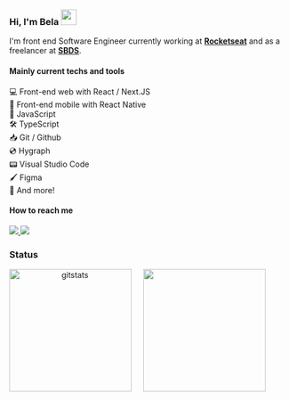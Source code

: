 ### Hi, I'm Bela <img src="https://media.giphy.com/media/hvRJCLFzcasrR4ia7z/giphy.gif" width="28" >

I'm front end Software Engineer currently working at [**Rocketseat**](https://www.rocketseat.com.br) and as a freelancer at [**SBDS**](https://sbds.ch/).

#### Mainly current techs and tools

💻 Front-end web with React / Next.JS  
📱 Front-end mobile with React Native  
🔧 JavaScript  
🛠 TypeScript  
📥 Git / Github  
💿 Hygraph  
📟 Visual Studio Code  
🖌 Figma  
🧧 And more!

#### How to reach me

<div>
  <a href="https://www.linkedin.com/in/belapferreira">
    <img src="https://img.shields.io/badge/LinkedIn-3D6098?style=flat&logo=linkedin&labelColor=3D6098" />
  </a>
  
   <a href="mailto:isabelapenhaferreira@gmail.com">
    <img src="https://img.shields.io/badge/Gmail-red?style=flat&logo=gmail&logoColor=white&labelColor=red" />
  </a>
</div>
  
  ### Status
  
  <!--  
<div align="center">
   <img height="172px" alt=gitstats src="https://github-readme-stats.vercel.app/api?username=belapferreira&hide=issues,contribs&count_private=true&theme=dracula"/>
</div>

<br />
-->

<div align="center" style="display: flex">
  <img height="220px" alt=gitstats src="https://github-readme-stats.vercel.app/api/wakatime?username=belapferreira&hide_progress=true&theme=dracula"/>
  &ensp;&ensp;&ensp;
  <img height="220px" src="https://github-readme-stats.vercel.app/api/top-langs/?username=belapferreira&langs_count=8&layout=compact&theme=dracula"/>
</div>
  
<!--
[![Anurag's GitHub stats](https://github-readme-stats.vercel.app/api?username=belapferreira&hide=issues,contribs&count_private=true&theme=dracula)](https://github.com/anuraghazra/github-readme-stats)

[![Top Langs](https://github-readme-stats.vercel.app/api/top-langs/?username=belapferreira&langs_count=8&layout=compact&theme=dracula)](https://github.com/anuraghazra/github-readme-stats)

[![willianrod's wakatime stats](https://github-readme-stats.vercel.app/api/wakatime?username=belapferreira&hide_progress=true&theme=dracula)](https://github.com/anuraghazra/github-readme-stats)
-->

<!--
**belapferreira/belapferreira** is a ✨ _special_ ✨ repository because its `README.md` (this file) appears on your GitHub profile.

Here are some ideas to get you started:

- 🔭 I’m currently working on ...
- 🌱 I’m currently learning ...
- 👯 I’m looking to collaborate on ...
- 🤔 I’m looking for help with ...
- 💬 Ask me about ...
- 📫 How to reach me: ...
- 😄 Pronouns: ...
- ⚡ Fun fact: ...
-->
